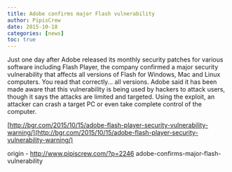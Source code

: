 ```yaml
---
title: Adobe confirms major Flash vulnerability
author: PipisCrew
date: 2015-10-18
categories: [news]
toc: true
---
```


Just one day after Adobe released its monthly security patches for various software including Flash Player, the company confirmed a major security vulnerability that affects all versions of Flash for Windows, Mac and Linux computers. You read that correctly… all versions. Adobe said it has been made aware that this vulnerability is being used by hackers to attack users, though it says the attacks are limited and targeted. Using the exploit, an attacker can crash a target PC or even take complete control of the computer.

[http://bgr.com/2015/10/15/adobe-flash-player-security-vulnerability-warning/](http://bgr.com/2015/10/15/adobe-flash-player-security-vulnerability-warning/)

origin - http://www.pipiscrew.com/?p=2246 adobe-confirms-major-flash-vulnerability